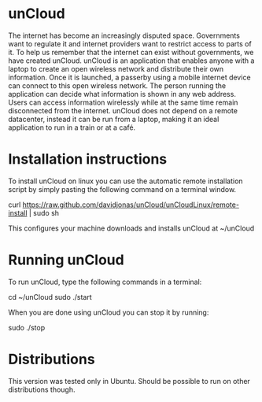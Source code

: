 unCloud
=======

The internet has become an increasingly disputed space. Governments want to regulate it and internet providers want to restrict access to parts of it. To help us remember that the internet can exist without governments, we have created unCloud. unCloud is an application that enables anyone with a laptop to create an open wireless network and distribute their own information. Once it is launched, a passerby using a mobile internet device can connect to this open wireless network. The person running the application can decide what information is shown in any web address. Users can access information wirelessly while at the same time remain disconnected from the internet. unCloud does not depend on a remote datacenter, instead it can be run from a laptop, making it an ideal application to run in a train or at a café.

Installation instructions
=========================

To install unCloud on linux you can use the automatic remote installation script by simply pasting the following command on a terminal window.

curl https://raw.github.com/davidjonas/unCloud/unCloudLinux/remote-install | sudo sh


This configures your machine downloads and installs unCloud at ~/unCloud


Running unCloud
===============

To run unCloud, type the following commands in a terminal:

cd ~/unCloud
sudo ./start


When you are done using unCloud you can stop it by running:

sudo ./stop


Distributions
=============

This version was tested only in Ubuntu. Should be possible to run on other distributions though.
